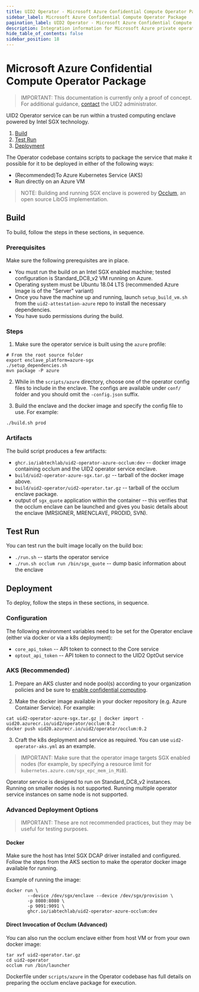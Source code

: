 ```yaml
---
title: UID2 Operator - Microsoft Azure Confidential Compute Operator Package
sidebar_label: Microsoft Azure Confidential Compute Operator Package
pagination_label: UID2 Operator - Microsoft Azure Confidential Compute Operator Package
description: Integration information for Microsoft Azure private operator.
hide_table_of_contents: false
sidebar_position: 18
---
```


# Microsoft Azure Confidential Compute Operator Package

>IMPORTANT: This documentation is currently only a proof of concept. For additional guidance, [contact](../getting-started/gs-account-setup.md#contact-info) the UID2 administrator.

UID2 Operator service can be run within a trusted computing enclave powered by Intel SGX technology.

1. [Build](#build)
2. [Test Run](#test-run)
3. [Deployment](#deployment)

The Operator codebase contains scripts to package the service that make it possible for it to be deployed in either of the following ways:

- (Recommended)To Azure Kubernetes Service (AKS)
- Run directly on an Azure VM

>NOTE: Building and running SGX enclave is powered by [Occlum](https://github.com/occlum/occlum), an open
source LibOS implementation.

## Build

To build, follow the steps in these sections, in sequence.

### Prerequisites

Make sure the following prerequisites are in place.

 - You must run the build on an Intel SGX enabled machine; tested configuration is Standard_DC8_v2
   VM running on Azure.
 - Operating system must be Ubuntu 18.04 LTS (recommended Azure Image is of the "Server" variant)
 - Once you have the machine up and running, launch `setup_build_vm.sh` from the `uid2-attestation-azure` repo to install the necessary dependencies.
 - You have sudo permissions during the build.

### Steps

1. Make sure the operator service is built using the `azure` profile:

```
# From the root source folder
export enclave_platform=azure-sgx
./setup_dependencies.sh
mvn package -P azure
```

2. While in the `scripts/azure` directory, choose one of the operator config files to include
in the enclave. The configs are available under `conf/` folder and you should omit the `-config.json`
suffix.

3. Build the enclave and the docker image and specify the config file to use. For example:

```
./build.sh prod
```
### Artifacts

The build script produces a few artifacts:

 - `ghcr.io/iabtechlab/uid2-operator-azure-occlum:dev` -- docker image containing occlum and the UID2 operator service enclave.
 - `build/uid2-operator-azure-sgx.tar.gz` -- tarball of the docker image above.
 - `build/uid2-operator/uid2-operator.tar.gz` -- tarball of the occlum enclave package.
 - output of `sgx_quote` application within the container -- this verifies that the occlum enclave can be launched and gives you basic details about the enclave (MRSIGNER, MRENCLAVE, PRODID, SVN).

## Test Run

You can test run the built image locally on the build box:

 - `./run.sh` -- starts the operator service
 - `./run.sh occlum run /bin/sgx_quote` -- dump basic information about the enclave

## Deployment

To deploy, follow the steps in these sections, in sequence.

### Configuration

The following environment variables need to be set for the Operator enclave (either via docker or via a k8s deployment):

 - `core_api_token` -- API token to connect to the Core service
 - `optout_api_token` -- API token to connect to the UID2 OptOut service

### AKS (Recommended)

1. Prepare an AKS cluster and node pool(s) according to your organization policies and be sure to [enable confidential computing](https://learn.microsoft.com/en-us/azure/confidential-computing/confidential-enclave-nodes-aks-get-started).

2. Make the docker image available in your docker repository (e.g. Azure Container Service). For example:

```
cat uid2-operator-azure-sgx.tar.gz | docker import - uid20.azurecr.io/uid2/operator/occlum:0.2
docker push uid20.azurecr.io/uid2/operator/occlum:0.2
```

3. Craft the k8s deployment and service as required. You can use `uid2-operator-aks.yml` as an example.

>IMPORTANT: Make sure that the operator image targets SGX enabled nodes (for example, by specifying a resource limit
for `kubernetes.azure.com/sgx_epc_mem_in_MiB`).

Operator service is designed to run on Standard_DC8_v2 instances. Running on smaller nodes is not supported.
Running multiple operator service instances on same node is not supported.

### Advanced Deployment Options

>IMPORTANT: These are not recommended practices, but they may be useful for testing purposes.

#### Docker

Make sure the host has Intel SGX DCAP driver installed and configured. Follow the steps from the AKS section
to make the operator docker image available for running.

Example of running the image:

```
docker run \
        --device /dev/sgx/enclave --device /dev/sgx/provision \
        -p 8080:8080 \
        -p 9091:9091 \
        ghcr.io/iabtechlab/uid2-operator-azure-occlum:dev
```

#### Direct Invocation of Occlum (Advanced)

You can also run the occlum enclave either from host VM or from your own docker image:

```
tar xvf uid2-operator.tar.gz
cd uid2-operator
occlum run /bin/launcher
```

Dockerfile under `scripts/azure` in the Operator codebase has full details on preparing the occlum enclave package for execution.
